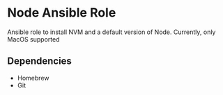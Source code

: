 # Node Ansible Role

Ansible role to install NVM and a default version of Node. Currently, only MacOS supported

## Dependencies 
- Homebrew
- Git
